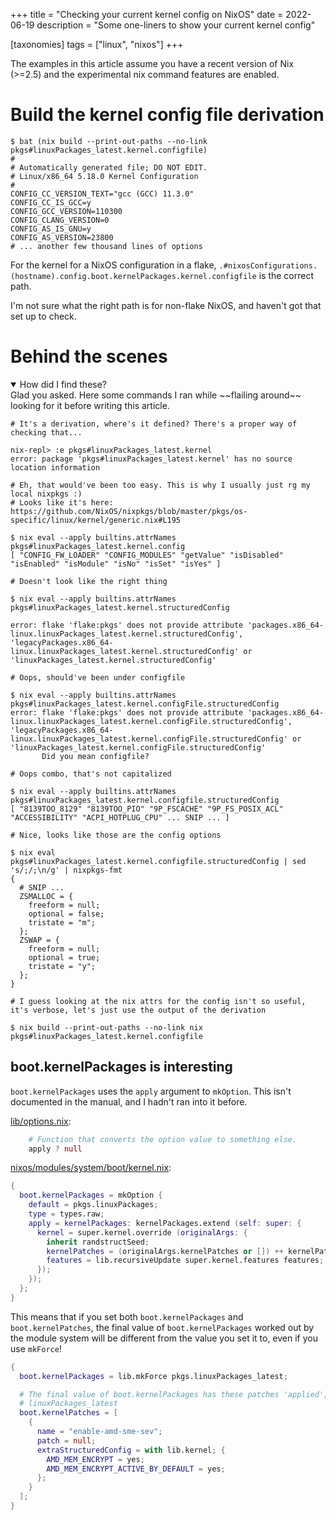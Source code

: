 +++
title = "Checking your current kernel config on NixOS"
date = 2022-06-19
description = "Some one-liners to show your current kernel config"

[taxonomies]
tags = ["linux", "nixos"]
+++

The examples in this article assume you have a recent version of Nix (>=2.5) and the experimental nix command features are enabled.

# Build the kernel config file derivation


```fish
$ bat (nix build --print-out-paths --no-link pkgs#linuxPackages_latest.kernel.configfile)
#
# Automatically generated file; DO NOT EDIT.
# Linux/x86_64 5.18.0 Kernel Configuration
#
CONFIG_CC_VERSION_TEXT="gcc (GCC) 11.3.0"
CONFIG_CC_IS_GCC=y
CONFIG_GCC_VERSION=110300
CONFIG_CLANG_VERSION=0
CONFIG_AS_IS_GNU=y
CONFIG_AS_VERSION=23800
# ... another few thousand lines of options
```

For the kernel for a NixOS configuration in a flake, `.#nixosConfigurations.(hostname).config.boot.kernelPackages.kernel.configfile` is the correct path.

I'm not sure what the right path is for non-flake NixOS, and haven't got that set up to check.

# Behind the scenes

<details open>
<summary>
How did I find these?
</summary>
Glad you asked. Here some commands I ran while ~~flailing around~~ looking for it before writing this article.

```fish
# It's a derivation, where's it defined? There's a proper way of checking that...

nix-repl> :e pkgs#linuxPackages_latest.kernel
error: package 'pkgs#linuxPackages_latest.kernel' has no source location information

# Eh, that would've been too easy. This is why I usually just rg my local nixpkgs :)
# Looks like it's here: https://github.com/NixOS/nixpkgs/blob/master/pkgs/os-specific/linux/kernel/generic.nix#L195

$ nix eval --apply builtins.attrNames pkgs#linuxPackages_latest.kernel.config
[ "CONFIG_FW_LOADER" "CONFIG_MODULES" "getValue" "isDisabled" "isEnabled" "isModule" "isNo" "isSet" "isYes" ]

# Doesn't look like the right thing

$ nix eval --apply builtins.attrNames pkgs#linuxPackages_latest.kernel.structuredConfig

error: flake 'flake:pkgs' does not provide attribute 'packages.x86_64-linux.linuxPackages_latest.kernel.structuredConfig', 'legacyPackages.x86_64-linux.linuxPackages_latest.kernel.structuredConfig' or 'linuxPackages_latest.kernel.structuredConfig'

# Oops, should've been under configfile

$ nix eval --apply builtins.attrNames pkgs#linuxPackages_latest.kernel.configFile.structuredConfig
error: flake 'flake:pkgs' does not provide attribute 'packages.x86_64-linux.linuxPackages_latest.kernel.configFile.structuredConfig', 'legacyPackages.x86_64-linux.linuxPackages_latest.kernel.configFile.structuredConfig' or 'linuxPackages_latest.kernel.configFile.structuredConfig'
       Did you mean configfile?

# Oops combo, that's not capitalized

$ nix eval --apply builtins.attrNames pkgs#linuxPackages_latest.kernel.configfile.structuredConfig
[ "8139TOO_8129" "8139TOO_PIO" "9P_FSCACHE" "9P_FS_POSIX_ACL" "ACCESSIBILITY" "ACPI_HOTPLUG_CPU" ... SNIP ... ]

# Nice, looks like those are the config options

$ nix eval pkgs#linuxPackages_latest.kernel.configfile.structuredConfig | sed 's/;/;\n/g' | nixpkgs-fmt
{
  # SNIP ...
  ZSMALLOC = {
    freeform = null;
    optional = false;
    tristate = "m";
  };
  ZSWAP = {
    freeform = null;
    optional = true;
    tristate = "y";
  };
}

# I guess looking at the nix attrs for the config isn't so useful, it's verbose, let's just use the output of the derivation

$ nix build --print-out-paths --no-link nix pkgs#linuxPackages_latest.kernel.configfile
```

</details>

## boot.kernelPackages is interesting

`boot.kernelPackages` uses the `apply` argument to `mkOption`. This isn't documented in the manual, and I hadn't ran into it before.

[lib/options.nix](https://github.com/NixOS/nixpkgs/blob/master/lib/options.nix):  
```nix
    # Function that converts the option value to something else.
    apply ? null
```

[nixos/modules/system/boot/kernel.nix](https://github.com/NixOS/nixpkgs/blob/master/nixos/modules/system/boot/kernel.nix):
```nix
{
  boot.kernelPackages = mkOption {
    default = pkgs.linuxPackages;
    type = types.raw;
    apply = kernelPackages: kernelPackages.extend (self: super: {
      kernel = super.kernel.override (originalArgs: {
        inherit randstructSeed;
        kernelPatches = (originalArgs.kernelPatches or []) ++ kernelPatches;
        features = lib.recursiveUpdate super.kernel.features features;
      });
    });
  };
}
```

This means that if you set both `boot.kernelPackages` and `boot.kernelPatches`, the final value of `boot.kernelPackages` worked out by the module system will be different from the value you set it to, even if you use `mkForce`!

```nix
{
  boot.kernelPackages = lib.mkForce pkgs.linuxPackages_latest;

  # The final value of boot.kernelPackages has these patches 'applied', it's not just
  # linuxPackages_latest
  boot.kernelPatches = [
    {
      name = "enable-amd-sme-sev";
      patch = null;
      extraStructuredConfig = with lib.kernel; {
        AMD_MEM_ENCRYPT = yes;
        AMD_MEM_ENCRYPT_ACTIVE_BY_DEFAULT = yes;
      };
    }
  ];
}
```